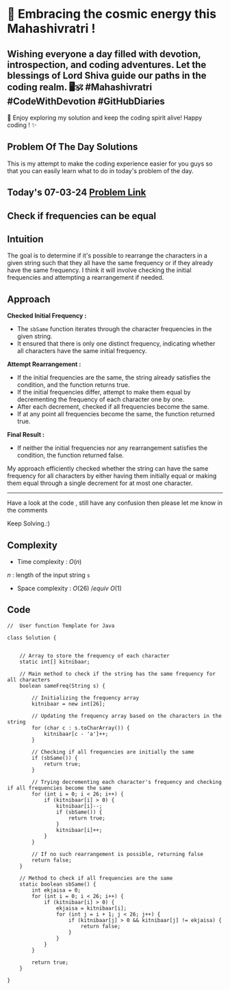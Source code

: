 # 🔱 Embracing the cosmic energy this Mahashivratri ! 
## Wishing everyone a day filled with devotion, introspection, and coding adventures. Let the blessings of Lord Shiva guide our paths in the coding realm. 🖥️🕉️ #Mahashivratri #CodeWithDevotion #GitHubDiaries

🚀 Enjoy exploring my solution and keep the coding spirit alive! Happy coding ! ✨


## Problem Of The Day Solutions

This is my attempt to make the coding experience easier for you guys so that you can easily learn what to do in today's problem of the day.

## Today's 07-03-24 [Problem Link](https://www.geeksforgeeks.org/problems/check-frequencies4211/1)
## Check if frequencies can be equal

## Intuition
The goal is to determine if it's possible to rearrange the characters in a given string such that they all have the same frequency or if they already have the same frequency.
I think it will involve checking the initial frequencies and attempting a rearrangement if needed.

## Approach

**Checked Initial Frequency :**
   - The `sbSame` function iterates through the character frequencies in the given string.
   - It ensured that there is only one distinct frequency, indicating whether all characters have the same initial frequency.

**Attempt Rearrangement :**
   - If the initial frequencies are the same, the string already satisfies the condition, and the function returns true.
   - If the initial frequencies differ, attempt to make them equal by decrementing the frequency of each character one by one.
   - After each decrement, checked if all frequencies become the same.
   - If at any point all frequencies become the same, the function returned true.

**Final Result :**
   - If neither the initial frequencies nor any rearrangement satisfies the condition, the function returned false.

My approach efficiently checked whether the string can have the same frequency for all characters by either having them initially equal or making them equal through a single decrement for at most one character.

---
Have a look at the code , still have any confusion then please let me know in the comments

Keep Solving.:)

## Complexity
- Time complexity : $O( n )$
<!-- Add your time complexity here, e.g. $$O())$$ -->
$n$ : length of the input string `s`
- Space complexity : $O( 26 )$ ${/equiv}$ $O( 1 )$
<!-- Add your space complexity here, e.g. $$O(n)$$ -->

## Code

```
//  User function Template for Java

class Solution {
    
    
    // Array to store the frequency of each character
    static int[] kitnibaar;
    
    // Main method to check if the string has the same frequency for all characters
    boolean sameFreq(String s) {
        
        // Initializing the frequency array
        kitnibaar = new int[26];
 
        // Updating the frequency array based on the characters in the string
        for (char c : s.toCharArray()) {
            kitnibaar[c - 'a']++;
        }
        
        // Checking if all frequencies are initially the same
        if (sbSame()) {
            return true;
        }
 
        // Trying decrementing each character's frequency and checking if all frequencies become the same
        for (int i = 0; i < 26; i++) {
            if (kitnibaar[i] > 0) {
                kitnibaar[i]--;
                if (sbSame()) {
                    return true;
                }
                kitnibaar[i]++;
            }
        }
 
        // If no such rearrangement is possible, returning false
        return false;
    }
    
    // Method to check if all frequencies are the same
    static boolean sbSame() {
        int ekjaisa = 0;
        for (int i = 0; i < 26; i++) {
            if (kitnibaar[i] > 0) {
                ekjaisa = kitnibaar[i];
                for (int j = i + 1; j < 26; j++) {
                    if (kitnibaar[j] > 0 && kitnibaar[j] != ekjaisa) {
                        return false;
                    }
                }
            }
        }
        
        return true;
    }
    
}
```
